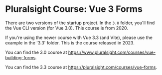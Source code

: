 # Pluralsight Course: Vue 3 Forms

There are two versions of the startup project. In the `3.0` folder, you'll
find the Vue CLI version (for Vue 3.0). This course is from 2020.

If you're using the newer course with Vue 3.3 (and Vite), please use the example in the '3.3' folder. This is the course released in 2023.

You can find the 3.0 course at https://www.pluralsight.com/courses/vue-building-forms.

You can find the 3.3 course at https://pluralsight.com/courses/vue-forms.
